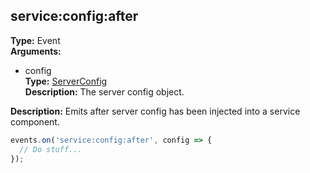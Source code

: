 ## service:config:after

**Type:** Event  
**Arguments:**
  - config  
    **Type:** [ServerConfig](../../serverconfig)  
    **Description:** The server config object.

**Description:** Emits after server config has been injected into a service component.

```ts
events.on('service:config:after', config => {
  // Do stuff...
});
```
